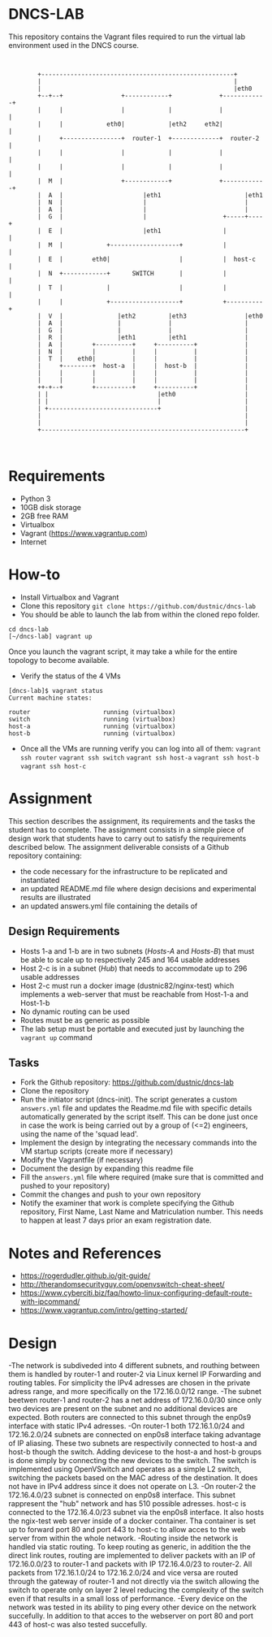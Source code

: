 # DNCS-LAB

This repository contains the Vagrant files required to run the virtual lab environment used in the DNCS course.
```


        +-----------------------------------------------------+
        |                                                     |
        |                                                     |eth0
        +--+--+                +------------+             +------------+
        |     |                |            |             |            |
        |     |            eth0|            |eth2     eth2|            |
        |     +----------------+  router-1  +-------------+  router-2  |
        |     |                |            |             |            |
        |     |                |            |             |            |
        |  M  |                +------------+             +------------+
        |  A  |                      |eth1                       |eth1
        |  N  |                      |                           |
        |  A  |                      |                           |
        |  G  |                      |                     +-----+----+
        |  E  |                      |eth1                 |          |
        |  M  |            +-------------------+           |          |
        |  E  |        eth0|                   |           |  host-c  |
        |  N  +------------+      SWITCH       |           |          |
        |  T  |            |                   |           |          |
        |     |            +-------------------+           +----------+
        |  V  |               |eth2         |eth3                |eth0
        |  A  |               |             |                    |
        |  G  |               |             |                    |
        |  R  |               |eth1         |eth1                |
        |  A  |        +----------+     +----------+             |
        |  N  |        |          |     |          |             |
        |  T  |    eth0|          |     |          |             |
        |     +--------+  host-a  |     |  host-b  |             |
        |     |        |          |     |          |             |
        |     |        |          |     |          |             |
        ++-+--+        +----------+     +----------+             |
        | |                              |eth0                   |
        | |                              |                       |
        | +------------------------------+                       |
        |                                                        |
        |                                                        |
        +--------------------------------------------------------+



```

# Requirements
 - Python 3
 - 10GB disk storage
 - 2GB free RAM
 - Virtualbox
 - Vagrant (https://www.vagrantup.com)
 - Internet

# How-to
 - Install Virtualbox and Vagrant
 - Clone this repository
`git clone https://github.com/dustnic/dncs-lab`
 - You should be able to launch the lab from within the cloned repo folder.
```
cd dncs-lab
[~/dncs-lab] vagrant up
```
Once you launch the vagrant script, it may take a while for the entire topology to become available.
 - Verify the status of the 4 VMs
 ```
 [dncs-lab]$ vagrant status                                                                                                                                                                
Current machine states:

router                    running (virtualbox)
switch                    running (virtualbox)
host-a                    running (virtualbox)
host-b                    running (virtualbox)
```
- Once all the VMs are running verify you can log into all of them:
`vagrant ssh router`
`vagrant ssh switch`
`vagrant ssh host-a`
`vagrant ssh host-b`
`vagrant ssh host-c`

# Assignment
This section describes the assignment, its requirements and the tasks the student has to complete.
The assignment consists in a simple piece of design work that students have to carry out to satisfy the requirements described below.
The assignment deliverable consists of a Github repository containing:
- the code necessary for the infrastructure to be replicated and instantiated
- an updated README.md file where design decisions and experimental results are illustrated
- an updated answers.yml file containing the details of 

## Design Requirements
- Hosts 1-a and 1-b are in two subnets (*Hosts-A* and *Hosts-B*) that must be able to scale up to respectively 245 and 164 usable addresses
- Host 2-c is in a subnet (*Hub*) that needs to accommodate up to 296 usable addresses
- Host 2-c must run a docker image (dustnic82/nginx-test) which implements a web-server that must be reachable from Host-1-a and Host-1-b
- No dynamic routing can be used
- Routes must be as generic as possible
- The lab setup must be portable and executed just by launching the `vagrant up` command

## Tasks
- Fork the Github repository: https://github.com/dustnic/dncs-lab
- Clone the repository
- Run the initiator script (dncs-init). The script generates a custom `answers.yml` file and updates the Readme.md file with specific details automatically generated by the script itself.
  This can be done just once in case the work is being carried out by a group of (<=2) engineers, using the name of the 'squad lead'. 
- Implement the design by integrating the necessary commands into the VM startup scripts (create more if necessary)
- Modify the Vagrantfile (if necessary)
- Document the design by expanding this readme file
- Fill the `answers.yml` file where required (make sure that is committed and pushed to your repository)
- Commit the changes and push to your own repository
- Notify the examiner that work is complete specifying the Github repository, First Name, Last Name and Matriculation number. This needs to happen at least 7 days prior an exam registration date.

# Notes and References
- https://rogerdudler.github.io/git-guide/
- http://therandomsecurityguy.com/openvswitch-cheat-sheet/
- https://www.cyberciti.biz/faq/howto-linux-configuring-default-route-with-ipcommand/
- https://www.vagrantup.com/intro/getting-started/


# Design
-The network is subdiveded into 4 different subnets, and routhing between them is handled by router-1 and router-2 via Linux kernel IP Forwarding and routing tables.
For simplicity the IPv4 adresses are chosen in the private adress range, and more specifically on the 172.16.0.0/12 range.
-The subnet beetwen router-1 and router-2 has a net address of 172.16.0.0/30 since only two devices are present on the subnet and no additional devices are expected. 
Both routers are connected to this subnet through the enp0s9 interface with static IPv4 adresses.
-On router-1 both 172.16.1.0/24 and 172.16.2.0/24 subnets are connected on enp0s8 interface taking advantage of IP aliasing. These two subnets are respectivily connected to host-a and host-b though the switch. Adding devicese to the host-a and host-b groups is done simply by connecting the new devices to the switch.
The switch is implemented using OpenVSwitch and operates as a simple L2 switch, switching the packets based on the MAC adress of the destination. It does not have in IPv4 address since it does not operate on L3.
-On router-2 the 172.16.4.0/23  subnet is connected on enp0s8 interface. This subnet rappresent the "hub" network and has 510 possible adresses.
host-c is connected to the 172.16.4.0/23 subnet via the enp0s8 interface. It also hosts the ngix-test web server inside of a docker container. Tha container is set up to forward port 80 and port 443 to host-c to allow acces to the web server from within the whole network.
-Routing inside the network is handled via static routing. To keep routing as generic, in addition the the direct link routes, routing are implemented to deliver packets with an IP of 172.16.0.0/23 to router-1 and packets with IP 172.16.4.0/23 to router-2. All packets from 172.16.1.0/24 to 172.16.2.0/24 and vice versa are routed through the gateway of router-1 and not directly via the switch allowing the switch to operate only on layer 2 level reducing the complexity of the switch even if that results in a small loss of performance.
-Every device on the network was tested in its ability to ping every other device on the network succefully. In addition to that acces to the webserver on port 80 and port 443 of host-c was also tested succefully.
